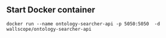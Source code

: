 
## Start Docker container
```
docker run --name ontology-searcher-api -p 5050:5050  -d wallscope/ontology-searcher-api
```
